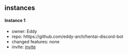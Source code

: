 ## instances
#### Instance 1
* owner: Eddy
* repo: htttps://github.com/eddy-arch/hentai-discord-bot
* changed features: none
* invite: [invite](https://discordapp.com/oauth2/authorize?client_id=745226000471687251&scope=bot&permissions=8)
